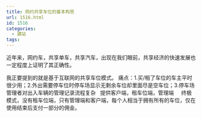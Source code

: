 ```yaml
---
title: 网约共享车位的基本构思
url: 1516.html
id: 1516
categories:
  - 建站
tags:
---
```


近年来，网约车，共享单车，共享汽车，出现在我们眼前，共享经济的快速发展也一定程度上证明了其正确性。

我正要提到的就是基于互联网的共享车位模式。 痛点：1.买/租了车位的车主平时很少用；2.外出需要停车位时停车场显示无剩余车位却里面尽是空车位；3.停车场管理者对出入车辆的管理记录流程复杂   提供客户端，租车位端，管理端     终极模式，没有租车位端，只有管理端和客户端，每个人相当于拥有所有的车位，仅在使用结束后支付一部分的佣金。